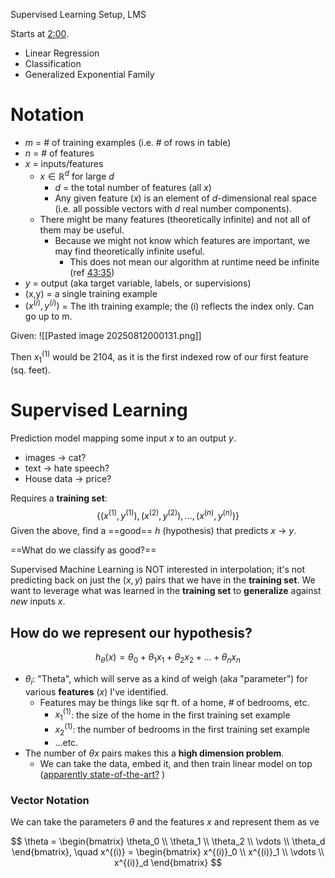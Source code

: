 Supervised Learning Setup, LMS

Starts at [2:00](https://youtu.be/gqKaVgQxEJ0?list=PLoROMvodv4rNyWOpJg_Yh4NSqI4Z4vOYy&t=120).

* Linear Regression
* Classification
* Generalized Exponential Family
# Notation

* $m$ = # of training examples (i.e. # of rows in table)
* $n$ = # of features
* $x$ = inputs/features
	* $x \in \mathbb{R}^d$  for large $d$
		* $d$ = the total number of features (all $x$)
		* Any given feature ($x$) is an element of $d$-dimensional real space (i.e. all possible vectors with $d$ real number components).
	* There might be many features (theoretically infinite) and not all of them may be useful.
		* Because we might not know which features are important, we may find theoretically infinite useful.
			* This does not mean our algorithm at runtime need be infinite (ref [43:35](https://youtu.be/Bl4Feh_Mjvo?list=PLoROMvodv4rNyWOpJg_Yh4NSqI4Z4vOYy&t=2615))
* $y$ = output (aka target variable, labels, or supervisions)
* (x,y) = a single training example
* $(x^{(i)}, y^{(i)})$ = The ith training example; the (i) reflects the index only. Can go up to m.

Given:
![[Pasted image 20250812000131.png]]

Then $x_1^{(1)}$ would be 2104, as it is the first indexed row of our first feature (sq. feet).
# Supervised Learning

Prediction model mapping some input $x$ to an output $y$.
* images -> cat?
* text -> hate speech?
* House data -> price?

Requires a **training set**: 
$$\{(x^{(1)}, y^{(1)}),(x^{(2)}, y^{(2)}),...,(x^{(n)}, y^{(n)})\}$$
Given the above, find a ==good== $h$ (hypothesis) that predicts $x$ -> $y$.

==What do we classify as good?==

Supervised Machine Learning is NOT interested in interpolation; it's not predicting back on just the ${(x,y)}$ pairs that we have in the **training set**. We want to leverage what was learned in the **training set** to **generalize** against *new* inputs $x$.

## How do we represent our hypothesis?
$$h_\theta(x) = \theta_0 + \theta_1 x_1 + \theta_2 x_2 + ... + \theta_n x_n$$
* $\theta_i$: "Theta", which will serve as a kind of weigh (aka "parameter") for various **features** ($x$) I've identified.
	* Features may be things like sqr ft. of a home, # of bedrooms, etc.
		* $x_1^{(1)}$: the size of the home in the first training set example
		* $x_2^{(1)}$: the number of bedrooms in the first training set example
		* ...etc.
* The number of $\theta x$ pairs makes this a **high dimension problem**.
	* We can take the data, embed it, and then train linear model on top ([apparently state-of-the-art?](https://youtu.be/gqKaVgQxEJ0?list=PLoROMvodv4rNyWOpJg_Yh4NSqI4Z4vOYy&t=1299) )

### Vector Notation
We can take the parameters $\theta$ and the features $x$ and represent them as ve

$$
\theta = 
\begin{bmatrix}
\theta_0 \\
\theta_1 \\
\theta_2 \\
\vdots \\
\theta_d
\end{bmatrix},
\quad
x^{(i)} =
\begin{bmatrix}
x^{(i)}_0 \\
x^{(i)}_1 \\
\vdots \\
x^{(i)}_d
\end{bmatrix}
$$





